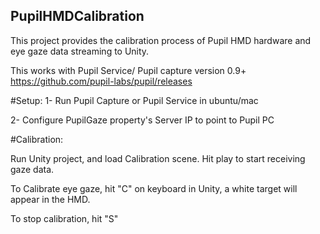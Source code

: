 ## PupilHMDCalibration

This project provides the calibration process of Pupil HMD hardware and eye gaze data streaming to Unity. 

This works with Pupil Service/ Pupil capture version 0.9+ 
https://github.com/pupil-labs/pupil/releases

#Setup:
1- Run Pupil Capture or Pupil Service in ubuntu/mac 

2- Configure PupilGaze property's Server IP to point to Pupil PC

#Calibration:

Run Unity project, and load Calibration scene. Hit play to start receiving gaze data.

To Calibrate eye gaze, hit "C" on keyboard in Unity, a white target will appear in the HMD. 

To stop calibration, hit "S"
